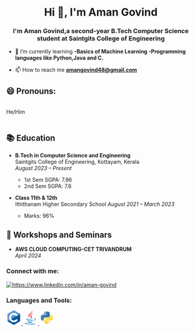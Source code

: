 <h1 align="center">Hi 👋, I'm Aman Govind</h1>
<h3 align="center">I'm Aman Govind,a second-year B.Tech Computer Science student at Saintgits College of Engineering</h3>

- 🌱 I’m currently learning **-Basics of Machine Learning -Programming languages like Python,Java and C.**

- 📫 How to reach me **amangovind48@gmail.com**

## 😄 Pronouns:
<br>He/Him<br><br>
## 📚 Education

- **B.Tech in Computer Science and Engineering**  
  Saintgits College of Engineering, Kottayam, Kerala  
  *August 2023 – Present*  
  - 1st Sem SGPA: 7.96
  - 2nd Sem SGPA: 7.6

- **Class 11th & 12th**  
  Ithithanam Higher Secondary School
  *August 2021 – March 2023*  
  - Marks: 96%

## 🧠 Workshops and Seminars


- **AWS CLOUD COMPUTING-CET TRIVANDRUM**  
  *April 2024*
<h3 align="left">Connect with me:</h3>
<p align="left">
<a href="https://linkedin.com/in/https://www.linkedin.com/in/aman-govind" target="blank"><img align="center" src="https://raw.githubusercontent.com/rahuldkjain/github-profile-readme-generator/master/src/images/icons/Social/linked-in-alt.svg" alt="https://www.linkedin.com/in/aman-govind" height="30" width="40" /></a>
</p>

<h3 align="left">Languages and Tools:</h3>
<p align="left"> <a href="https://www.cprogramming.com/" target="_blank" rel="noreferrer"> <img src="https://raw.githubusercontent.com/devicons/devicon/master/icons/c/c-original.svg" alt="c" width="40" height="40"/> </a> <a href="https://www.java.com" target="_blank" rel="noreferrer"> <img src="https://raw.githubusercontent.com/devicons/devicon/master/icons/java/java-original.svg" alt="java" width="40" height="40"/> </a> <a href="https://www.python.org" target="_blank" rel="noreferrer"> <img src="https://raw.githubusercontent.com/devicons/devicon/master/icons/python/python-original.svg" alt="python" width="40" height="40"/> </a> </p>

